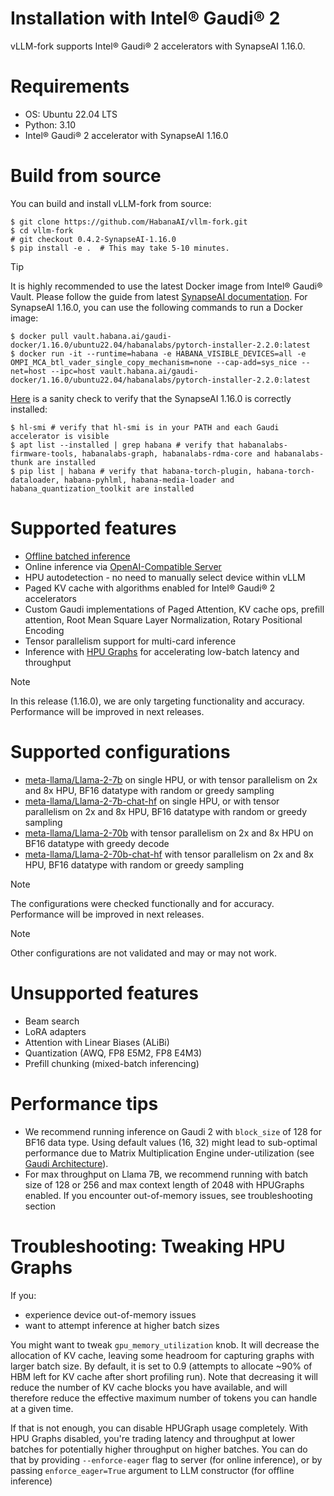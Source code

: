 # Installation with Intel® Gaudi® 2

vLLM-fork supports Intel® Gaudi® 2 accelerators with SynapseAI 1.16.0.

Requirements
============

-   OS: Ubuntu 22.04 LTS
-   Python: 3.10
-   Intel® Gaudi® 2 accelerator with SynapseAI 1.16.0

Build from source
=================

You can build and install vLLM-fork from source:

``` {.console}
$ git clone https://github.com/HabanaAI/vllm-fork.git
$ cd vllm-fork
# git checkout 0.4.2-SynapseAI-1.16.0
$ pip install -e .  # This may take 5-10 minutes.
```

> [!TIP]
> It is highly recommended to use the latest Docker image from Intel®
> Gaudi® Vault. Please follow the guide from latest [SynapseAI documentation](https://docs.habana.ai/en/latest/shared/Pull_Prebuilt_Containers.html).
> For SynapseAI 1.16.0, you can use the following commands to run a Docker image:
>
> ``` {.console}
> $ docker pull vault.habana.ai/gaudi-docker/1.16.0/ubuntu22.04/habanalabs/pytorch-installer-2.2.0:latest
> $ docker run -it --runtime=habana -e HABANA_VISIBLE_DEVICES=all -e OMPI_MCA_btl_vader_single_copy_mechanism=none --cap-add=sys_nice --net=host --ipc=host vault.habana.ai/gaudi-docker/1.16.0/ubuntu22.04/habanalabs/pytorch-installer-2.2.0:latest
> ```
> 
> [Here](https://docs.habana.ai/en/latest/Installation_Guide/SW_Verification.html#platform-upgrade)
> is a sanity check to verify that the SynapseAI 1.16.0 is correctly installed:
>
> ``` {.console}
> $ hl-smi # verify that hl-smi is in your PATH and each Gaudi accelerator is visible
> $ apt list --installed | grep habana # verify that habanalabs-firmware-tools, habanalabs-graph, habanalabs-rdma-core and habanalabs-thunk are installed
> $ pip list | habana # verify that habana-torch-plugin, habana-torch-dataloader, habana-pyhlml, habana-media-loader and habana_quantization_toolkit are installed
>```

Supported features
==================

-   [Offline batched inference](https://docs.vllm.ai/en/latest/getting_started/quickstart.html#offline-batched-inference)
-   Online inference via [OpenAI-Compatible Server](https://docs.vllm.ai/en/latest/getting_started/quickstart.html#openai-compatible-server)
-   HPU autodetection - no need to manually select device within vLLM
-   Paged KV cache with algorithms enabled for Intel® Gaudi® 2
    accelerators
-   Custom Gaudi implementations of Paged Attention, KV cache ops,
    prefill attention, Root Mean Square Layer Normalization, Rotary
    Positional Encoding
-   Tensor parallelism support for multi-card inference
-   Inference with [HPU
    Graphs](https://docs.habana.ai/en/latest/PyTorch/Inference_on_PyTorch/Inference_Using_HPU_Graphs.html)
    for accelerating low-batch latency and throughput

> [!NOTE]
> In this release (1.16.0), we are only targeting functionality and
> accuracy. Performance will be improved in next releases.

Supported configurations
========================

-   [meta-llama/Llama-2-7b](https://huggingface.co/meta-llama/Llama-2-7b)
    on single HPU, or with tensor parallelism on 2x and 8x HPU, BF16
    datatype with random or greedy sampling
-   [meta-llama/Llama-2-7b-chat-hf](https://huggingface.co/meta-llama/Llama-2-7b-chat-hf)
    on single HPU, or with tensor parallelism on 2x and 8x HPU, BF16
    datatype with random or greedy sampling
-   [meta-llama/Llama-2-70b](https://huggingface.co/meta-llama/Llama-2-70b)
    with tensor parallelism on 2x and 8x HPU on BF16 datatype with
    greedy decode
-   [meta-llama/Llama-2-70b-chat-hf](https://huggingface.co/meta-llama/Llama-2-70b-chat-hf)
    with tensor parallelism on 2x and 8x HPU, BF16 datatype with random
    or greedy sampling

> [!NOTE]
> The configurations were checked functionally and for accuracy.
> Performance will be improved in next releases.

> [!NOTE]
> Other configurations are not validated and may or may not work.


Unsupported features
====================

-   Beam search
-   LoRA adapters
-   Attention with Linear Biases (ALiBi)
-   Quantization (AWQ, FP8 E5M2, FP8 E4M3)
-   Prefill chunking (mixed-batch inferencing)

Performance tips
================

-   We recommend running inference on Gaudi 2 with
    `block_size` of 128 for BF16 data type. Using default
    values (16, 32) might lead to sub-optimal performance due to Matrix
    Multiplication Engine under-utilization (see [Gaudi
    Architecture](https://docs.habana.ai/en/latest/Gaudi_Overview/Gaudi_Architecture.html)).
-   For max throughput on Llama 7B, we recommend running with batch size
    of 128 or 256 and max context length of 2048 with HPUGraphs enabled.
    If you encounter out-of-memory issues, see troubleshooting section

Troubleshooting: Tweaking HPU Graphs
====================================

If you:

-   experience device out-of-memory issues
-   want to attempt inference at higher batch sizes

You might want to tweak `gpu_memory_utilization` knob. It
will decrease the allocation of KV cache, leaving some headroom for
capturing graphs with larger batch size. By default, it is set to 0.9
(attempts to allocate \~90% of HBM left for KV cache after short
profiling run). Note that decreasing it will reduce the number of KV
cache blocks you have available, and will therefore reduce the effective
maximum number of tokens you can handle at a given time.

If that is not enough, you can disable HPUGraph usage completely. With
HPU Graphs disabled, you\'re trading latency and throughput at lower
batches for potentially higher throughput on higher batches. You can do
that by providing `--enforce-eager` flag to server (for
online inference), or by passing `enforce_eager=True`
argument to LLM constructor (for offline inference)
